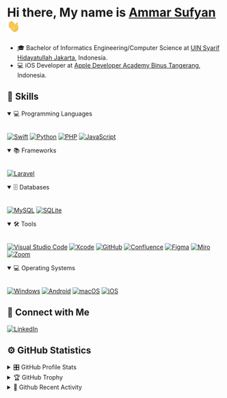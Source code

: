 # Hi there, My name is [Ammar Sufyan](https://ammarsufyan.github.io) <img src="https://github.com/ABSphreak/ABSphreak/blob/master/gifs/Hi.gif" width="30px" height="30px">

- 🎓 Bachelor of Informatics Engineering/Computer Science at [UIN Syarif Hidayatullah Jakarta](https://www.uinjkt.ac.id/), Indonesia. 
- 💻 iOS Developer at [Apple Developer Academy Binus Tangerang](https://developeracademy.apps.binus.ac.id/), Indonesia.

## 📝 Skills

<details open>
  <summary>💻 Programming Languages</summary>
  <br>
  
  [![Swift](https://img.shields.io/badge/Swift-F54A2A?logo=swift&logoColor=white)](#)
  [![Python](https://img.shields.io/badge/Python-3776AB?logo=python&logoColor=fff)](#)
  [![PHP](https://img.shields.io/badge/php-%23777BB4.svg?&logo=php&logoColor=white)](#)
  [![JavaScript](https://img.shields.io/badge/JavaScript-F7DF1E?logo=javascript&logoColor=000)](#)
</details>

<details open>
  <summary>📚 Frameworks</summary>
  <br>
  
  [![Laravel](https://img.shields.io/badge/Laravel-%23FF2D20.svg?logo=laravel&logoColor=white)](#)
</details>

<details open>
  <summary>🗄️ Databases</summary>
  <br>
  
  [![MySQL](https://img.shields.io/badge/MySQL-4479A1?logo=mysql&logoColor=fff)](#)
  [![SQLite](https://img.shields.io/badge/SQLite-%2307405e.svg?logo=sqlite&logoColor=white)](#)
</details>

<details open>
  <summary>🛠 Tools</summary>
  <br>
  
  [![Visual Studio Code](https://custom-icon-badges.demolab.com/badge/Visual%20Studio%20Code-0078d7.svg?logo=vsc&logoColor=white)](#)
  [![Xcode](https://img.shields.io/badge/Xcode-007ACC?logo=Xcode&logoColor=white)](#)
  [![GitHub](https://img.shields.io/badge/GitHub-%23121011.svg?logo=github&logoColor=white)](#)
  [![Confluence](https://img.shields.io/badge/Confluence-172B4D?logo=confluence&logoColor=fff)](#)
  [![Figma](https://img.shields.io/badge/Figma-F24E1E?logo=figma&logoColor=white)](#)
  [![Miro](https://img.shields.io/badge/Miro-050038?logo=miro&logoColor=fff)](#)
  [![Zoom](https://img.shields.io/badge/Zoom-2D8CFF?logo=zoom&logoColor=white)](#)
</details>

<details open>
  <summary>💻 Operating Systems</summary>
  <br>
  
  [![Windows](https://custom-icon-badges.demolab.com/badge/Windows-0078D6?logo=windows11&logoColor=white)](#)
  [![Android](https://img.shields.io/badge/Android-3DDC84?logo=android&logoColor=white)](#)
  [![macOS](https://img.shields.io/badge/macOS-000000?logo=apple&logoColor=F0F0F0)](#)
  [![iOS](https://img.shields.io/badge/iOS-000000?&logo=apple&logoColor=white)](#)
</details>

## 🧷 Connect with Me
<p align="left">
  <a href="https://www.linkedin.com/in/ammarsufyan/">
    <img src="https://custom-icon-badges.demolab.com/badge/LinkedIn-0A66C2?logo=linkedin-white&logoColor=fff" alt="LinkedIn">
  </a>
</p>

## ⚙️ GitHub Statistics
<details>
  <summary>🎛️ GitHub Profile Stats</summary>
  <br>
  
  [![wakatime](https://wakatime.com/badge/user/2eee44f5-c422-430b-9d69-1cd790f56c8a.svg)](https://wakatime.com/@2eee44f5-c422-430b-9d69-1cd790f56c8a)
  
  ![Top Langs](https://github-readme-stats.vercel.app/api/top-langs/?username=ammarsufyan&layout=compact&theme=radical)
  
  ![ammarsufyan GitHub stats](https://github-readme-stats.vercel.app/api?username=ammarsufyan&show_icons=true&theme=radical)
</details>

<details>
  <summary>🏆 GitHub Trophy</summary>
  <br>
  
  <img width="99.5%" src="https://github-profile-trophy.vercel.app/?username=ammarsufyan&theme=algolia&no-frame=true&column=-1&margin-w=5&margin-h=5" alt="GitHub Trophy" />
</details>  

<details>
  <summary>🚀 Github Recent Activity</summary>
  <br>
  
  <!--RECENT_ACTIVITY:start-->
  1. ⬆️ Pushed 1 commit(s) to [ammarsufyan/ammarsufyan](https://github.com/ammarsufyan/ammarsufyan)<br>
  <!--RECENT_ACTIVITY:end-->
  
  <!--RECENT_ACTIVITY:last_update-->
  Last Updated: Wednesday, April 2nd, 2025, 12:55:09 AM
  <!--RECENT_ACTIVITY:last_update_end-->
</details>
